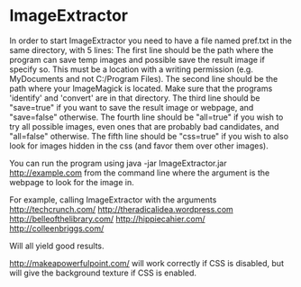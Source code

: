 ImageExtractor
==============

In order to start ImageExtractor you need to have a file named pref.txt in the same directory, with 5 lines:
	The first line should be the path where the program can save temp images and possible save the result image if specify so. This must be a location with a writing permission (e.g. MyDocuments and not C:/Program Files).
	The second line should be the path where your ImageMagick is located. Make sure that the programs 'identify' and 'convert' are in that directory.
	The third line should be "save=true" if you want to save the result image or webpage, and "save=false" otherwise.
	The fourth line should be "all=true" if you wish to try all possible images, even ones that are probably bad candidates, and "all=false" otherwise.
	The fifth line should be "css=true" if you wish to also look for images hidden in the css (and favor them over other images).

You can run the program using
	java -jar ImageExtractor.jar http://example.com
from the command line where the argument is the webpage to look for the image in.

For example, calling ImageExtractor with the arguments
http://techcrunch.com/
http://theradicalidea.wordpress.com
http://belleofthelibrary.com/
http://hippiecahier.com/
http://colleenbriggs.com/

Will all yield good results.

 http://makeapowerfulpoint.com/ will work correctly if CSS is disabled, but will give the background texture if CSS is enabled. 